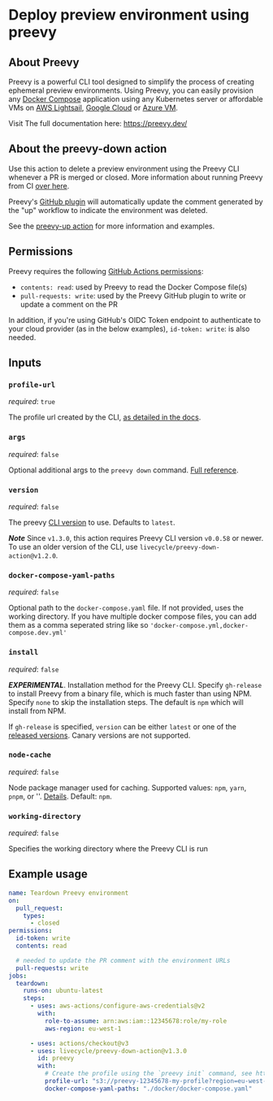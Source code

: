 # Deploy preview environment using preevy

## About Preevy

Preevy is a powerful CLI tool designed to simplify the process of creating ephemeral preview environments.
Using Preevy, you can easily provision any [Docker Compose](https://docs.docker.com/compose/) application using any Kubernetes server or affordable VMs on [AWS Lightsail](https://aws.amazon.com/free/compute/lightsail), [Google Cloud](https://cloud.google.com/compute/) or [Azure VM](https://azure.microsoft.com/en-us/products/virtual-machines/).

Visit The full documentation here: https://preevy.dev/

## About the preevy-down action

Use this action to delete a preview environment using the Preevy CLI whenever a PR is merged or closed. More information about running Preevy from CI [over here](https://preevy.dev/ci).

Preevy's [GitHub plugin](https://preevy.dev/github-plugin) will automatically update the comment generated by the "up" workflow to indicate the environment was deleted.

See the [preevy-up action](https://github.com/marketplace/actions/preevy-up) for more information and examples.

## Permissions

Preevy requires the following [GitHub Actions permissions](https://docs.github.com/en/actions/using-jobs/assigning-permissions-to-jobs):

* `contents: read`: used by Preevy to read the Docker Compose file(s)
* `pull-requests: write`: used by the Preevy GitHub plugin to write or update a comment on the PR

In addition, if you're using GitHub's OIDC Token endpoint to authenticate to your cloud provider (as in the below examples), `id-token: write`: is also needed.

## Inputs

### `profile-url`

*required*: `true`

The profile url created by the CLI, [as detailed in the docs](https://preevy.dev/ci/).

### `args`

*required*: `false`

Optional additional args to the `preevy down` command. [Full reference](https://preevy.dev/cli-reference/down).

### `version`

*required*: `false`

The preevy [CLI version](https://www.npmjs.com/package/preevy?activeTab=versions) to use. Defaults to `latest`.

***Note*** Since `v1.3.0`, this action requires Preevy CLI version `v0.0.58` or newer. To use an older version of the CLI, use `livecycle/preevy-down-action@v1.2.0`.

### `docker-compose-yaml-paths`

*required*: `false`

Optional path to the `docker-compose.yaml` file. If not provided, uses the working directory. If you have multiple docker compose files, you can add them as a comma seperated string like so `'docker-compose.yml,docker-compose.dev.yml'`

### `install`

*required*: `false`

***EXPERIMENTAL***. Installation method for the Preevy CLI. Specify `gh-release` to install Preevy from a binary file, which is much faster than using NPM. Specify `none` to skip the installation steps. The default is `npm` which will install from NPM.

If `gh-release` is specified, `version` can be either `latest` or one of the [released versions](https://github.com/livecycle/preevy/releases). Canary versions are not supported.

### `node-cache`

*required*: `false`

Node package manager used for caching. Supported values: `npm`, `yarn`, `pnpm`, or ''. [Details](https://github.com/actions/setup-node/blob/main/docs/advanced-usage.md#caching-packages-data). Default: `npm`.

### `working-directory`

*required*: `false`

Specifies the working directory where the Preevy CLI is run

## Example usage

```yaml
name: Teardown Preevy environment
on:
  pull_request:
    types:
      - closed
permissions:
  id-token: write
  contents: read

  # needed to update the PR comment with the environment URLs
  pull-requests: write
jobs:
  teardown:
    runs-on: ubuntu-latest
    steps:
      - uses: aws-actions/configure-aws-credentials@v2
        with:
          role-to-assume: arn:aws:iam::12345678:role/my-role
          aws-region: eu-west-1

      - uses: actions/checkout@v3
      - uses: livecycle/preevy-down-action@v1.3.0
        id: preevy
        with:
          # Create the profile using the `preevy init` command, see https://preevy.dev/ci
          profile-url: "s3://preevy-12345678-my-profile?region=eu-west-1"
          docker-compose-yaml-paths: "./docker/docker-compose.yaml"
```

